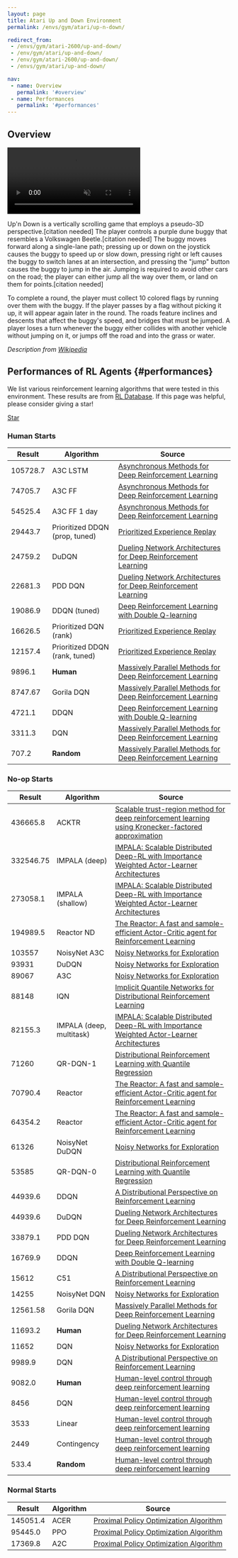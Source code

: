 ```yaml
---
layout: page
title: Atari Up and Down Environment
permalink: /envs/gym/atari/up-n-down/

redirect_from:
 - /envs/gym/atari-2600/up-and-down/
 - /env/gym/atari/up-and-down/
 - /env/gym/atari-2600/up-and-down/
 - /envs/gym/atari/up-and-down/

nav:
 - name: Overview
   permalink: '#overview'
 - name: Performances
   permalink: '#performances'
---
```



## Overview

<video autoplay muted loop controls>
  <source src="{{ 'assets/_pages/envs/gym/atari/up-n-down.mp4' | absolute_url }}" type="video/mp4">
</video>

Up'n Down is a vertically scrolling game that employs a pseudo-3D perspective.[citation needed] The player controls a purple dune buggy that resembles a Volkswagen Beetle.[citation needed] The buggy moves forward along a single-lane path; pressing up or down on the joystick causes the buggy to speed up or slow down, pressing right or left causes the buggy to switch lanes at an intersection, and pressing the "jump" button causes the buggy to jump in the air. Jumping is required to avoid other cars on the road; the player can either jump all the way over them, or land on them for points.[citation needed]

To complete a round, the player must collect 10 colored flags by running over them with the buggy. If the player passes by a flag without picking it up, it will appear again later in the round. The roads feature inclines and descents that affect the buggy's speed, and bridges that must be jumped. A player loses a turn whenever the buggy either collides with another vehicle without jumping on it, or jumps off the road and into the grass or water.


*Description from [Wikipedia](https://en.wikipedia.org/wiki/Up%27n_Down)*


## Performances of RL Agents {#performances}

We list various reinforcement learning algorithms that were tested in this environment. These results are from [RL Database](https://github.com/seungjaeryanlee/rldb). If this page was helpful, please consider giving a star!

<!-- Place this tag where you want the button to render. -->
<a class="github-button" href="https://github.com/seungjaeryanlee/rldb" data-icon="octicon-star" data-size="large" data-show-count="true" aria-label="Star seungjaeryanlee/rldb on GitHub">Star</a>
<!-- Place this tag in your head or just before your close body tag. -->
<script async defer src="https://buttons.github.io/buttons.js"></script>

### Human Starts

| Result | Algorithm | Source |
|--------|-----------|--------|
| 105728.7 | A3C LSTM | [Asynchronous Methods for Deep Reinforcement Learning](https://arxiv.org/abs/1602.01783) |
| 74705.7 | A3C FF | [Asynchronous Methods for Deep Reinforcement Learning](https://arxiv.org/abs/1602.01783) |
| 54525.4 | A3C FF 1 day | [Asynchronous Methods for Deep Reinforcement Learning](https://arxiv.org/abs/1602.01783) |
| 29443.7 | Prioritized DDQN (prop, tuned) | [Prioritized Experience Replay](https://arxiv.org/abs/1511.05952) |
| 24759.2 | DuDQN | [Dueling Network Architectures for Deep Reinforcement Learning](https://arxiv.org/abs/1511.06581) |
| 22681.3 | PDD DQN | [Dueling Network Architectures for Deep Reinforcement Learning](https://arxiv.org/abs/1511.06581) |
| 19086.9 | DDQN (tuned) | [Deep Reinforcement Learning with Double Q-learning](https://arxiv.org/abs/1509.06461) |
| 16626.5 | Prioritized DQN (rank) | [Prioritized Experience Replay](https://arxiv.org/abs/1511.05952) |
| 12157.4 | Prioritized DDQN (rank, tuned) | [Prioritized Experience Replay](https://arxiv.org/abs/1511.05952) |
| 9896.1 | **Human** | [Massively Parallel Methods for Deep Reinforcement Learning](https://arxiv.org/abs/1507.04296) |
| 8747.67 | Gorila DQN | [Massively Parallel Methods for Deep Reinforcement Learning](https://arxiv.org/abs/1507.04296) |
| 4721.1 | DDQN | [Deep Reinforcement Learning with Double Q-learning](https://arxiv.org/abs/1509.06461) |
| 3311.3 | DQN | [Massively Parallel Methods for Deep Reinforcement Learning](https://arxiv.org/abs/1507.04296) |
| 707.2 | **Random** | [Massively Parallel Methods for Deep Reinforcement Learning](https://arxiv.org/abs/1507.04296) |


### No-op Starts

| Result | Algorithm | Source |
|--------|-----------|--------|
| 436665.8 | ACKTR | [Scalable trust-region method for deep reinforcement learning using Kronecker-factored approximation](https://arxiv.org/abs/1708.05144) |
| 332546.75 | IMPALA (deep) | [IMPALA: Scalable Distributed Deep-RL with Importance Weighted Actor-Learner Architectures](https://arxiv.org/abs/1802.01561) |
| 273058.1 | IMPALA (shallow) | [IMPALA: Scalable Distributed Deep-RL with Importance Weighted Actor-Learner Architectures](https://arxiv.org/abs/1802.01561) |
| 194989.5 | Reactor ND | [The Reactor: A fast and sample-efficient Actor-Critic agent for Reinforcement Learning](https://arxiv.org/abs/1704.04651) |
| 103557 | NoisyNet A3C | [Noisy Networks for Exploration](https://arxiv.org/abs/1706.10295) |
| 93931 | DuDQN | [Noisy Networks for Exploration](https://arxiv.org/abs/1706.10295) |
| 89067 | A3C | [Noisy Networks for Exploration](https://arxiv.org/abs/1706.10295) |
| 88148 | IQN | [Implicit Quantile Networks for Distributional Reinforcement Learning](https://arxiv.org/abs/1806.06923) |
| 82155.3 | IMPALA (deep, multitask) | [IMPALA: Scalable Distributed Deep-RL with Importance Weighted Actor-Learner Architectures](https://arxiv.org/abs/1802.01561) |
| 71260 | QR-DQN-1 | [Distributional Reinforcement Learning with Quantile Regression](https://arxiv.org/abs/1710.10044) |
| 70790.4 | Reactor | [The Reactor: A fast and sample-efficient Actor-Critic agent for Reinforcement Learning](https://arxiv.org/abs/1704.04651) |
| 64354.2 | Reactor | [The Reactor: A fast and sample-efficient Actor-Critic agent for Reinforcement Learning](https://arxiv.org/abs/1704.04651) |
| 61326 | NoisyNet DuDQN | [Noisy Networks for Exploration](https://arxiv.org/abs/1706.10295) |
| 53585 | QR-DQN-0 | [Distributional Reinforcement Learning with Quantile Regression](https://arxiv.org/abs/1710.10044) |
| 44939.6 | DDQN | [A Distributional Perspective on Reinforcement Learning](https://arxiv.org/abs/1707.06887) |
| 44939.6 | DuDQN | [Dueling Network Architectures for Deep Reinforcement Learning](https://arxiv.org/abs/1511.06581) |
| 33879.1 | PDD DQN | [Dueling Network Architectures for Deep Reinforcement Learning](https://arxiv.org/abs/1511.06581) |
| 16769.9 | DDQN | [Deep Reinforcement Learning with Double Q-learning](https://arxiv.org/abs/1509.06461) |
| 15612 | C51 | [A Distributional Perspective on Reinforcement Learning](https://arxiv.org/abs/1707.06887) |
| 14255 | NoisyNet DQN | [Noisy Networks for Exploration](https://arxiv.org/abs/1706.10295) |
| 12561.58 | Gorila DQN | [Massively Parallel Methods for Deep Reinforcement Learning](https://arxiv.org/abs/1507.04296) |
| 11693.2 | **Human** | [Dueling Network Architectures for Deep Reinforcement Learning](https://arxiv.org/abs/1511.06581) |
| 11652 | DQN | [Noisy Networks for Exploration](https://arxiv.org/abs/1706.10295) |
| 9989.9 | DQN | [A Distributional Perspective on Reinforcement Learning](https://arxiv.org/abs/1707.06887) |
| 9082.0 | **Human** | [Human-level control through deep reinforcement learning](https://arxiv.org/abs/1707.06887) |
| 8456 | DQN | [Human-level control through deep reinforcement learning](https://arxiv.org/abs/1707.06887) |
| 3533 | Linear | [Human-level control through deep reinforcement learning](https://arxiv.org/abs/1707.06887) |
| 2449 | Contingency | [Human-level control through deep reinforcement learning](https://arxiv.org/abs/1707.06887) |
| 533.4 | **Random** | [Human-level control through deep reinforcement learning](https://arxiv.org/abs/1707.06887) |


### Normal Starts

| Result | Algorithm | Source |
|--------|-----------|--------|
| 145051.4 | ACER | [Proximal Policy Optimization Algorithm](https://arxiv.org/abs/1707.06347) |
| 95445.0 | PPO | [Proximal Policy Optimization Algorithm](https://arxiv.org/abs/1707.06347) |
| 17369.8 | A2C | [Proximal Policy Optimization Algorithm](https://arxiv.org/abs/1707.06347) |

